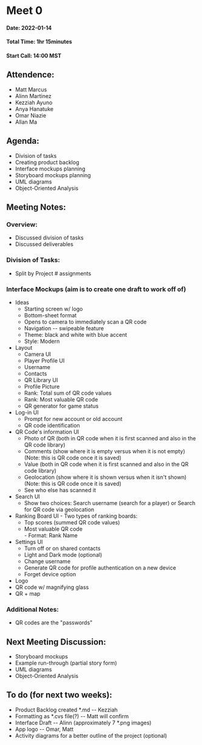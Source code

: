 # Meet 0 

#### Date: 2022-01-14
#### Total Time: 1hr 15minutes 
#### Start Call: 14:00 MST

## Attendence: 
- Matt Marcus
- Alinn Martinez
- Kezziah Ayuno 
- Anya Hanatuke 
- Omar Niazie
- Allan Ma

## Agenda: 
- Division of tasks 
- Creating product backlog 
- Interface mockups planning 
- Storyboard mockups planning 
- UML diagrams
- Object-Oriented Analysis 

## Meeting Notes:

### Overview: 
- Discussed division of tasks
- Discussed deliverables

### Division of Tasks: 
 - Split by Project # assignments 

### Interface Mockups (aim is to create one draft to work off of) 
  - Ideas
    - Starting screen w/ logo 
    - Bottom-sheet format 
    - Opens to camera to immediately scan a QR code 
    - Navigation -- swipeable feature 
    - Theme: black and white with blue accent
    - Style: Modern
  - Layout 
    -  Camera UI 
    -  Player Profile UI 
      - Username
      - Contacts  
      - QR Library UI 
      - Profile Picture 
      - Rank: Total sum of QR code values 
      - Rank: Most valuable QR code 
      - QR generator for game status  
  - Log-in UI 
    - Prompt for new account or old account 
    - QR code identification 
  - QR Code's information UI 
    - Photo of QR (both in QR code when it is first scanned and also in the QR code library)
    - Comments (show where it is empty versus when it is not empty) (Note: this is QR code once it is saved)
    - Value (both in QR code when it is first scanned and also in the QR code library)
    - Geolocation (show where it is shown versus when it isn't shown) (Note: this is QR code once it is saved) 
    - See who else has scanned it 
  - Search UI
    - Show two choices: Search username (search for a player) or Search for QR code via geolocation 
  -  Ranking Board UI
    - Two types of ranking boards: 
      - Top scores (summed QR code values)
      - Most valuable QR code  
    - Format: Rank Name
  - Settings UI
    - Turn off or on shared contacts 
    - Light and Dark mode (optional) 
    - Change username
    - Generate QR code for profile authentication on a new device 
    - Forget device option 
 - Logo
  - QR code w/ magnifying glass 
  - QR + map  

### Additional Notes:
 - QR codes are the "passwords" 

## Next Meeting Discussion:
 - Storyboard mockups 
 - Example run-through (partial story form) 
 - UML diagrams 
 - Object-Oriented Analysis  

## To do (for next two weeks): 
 - Product Backlog created *.md -- Kezziah 
  - Formatting as *.cvs file(?) -- Matt will confirm 
 - Interface Draft -- Alinn (approximately 7 *.png images)
 - App logo -- Omar, Matt
 - Activity diagrams for a better outline of the project (optional)
